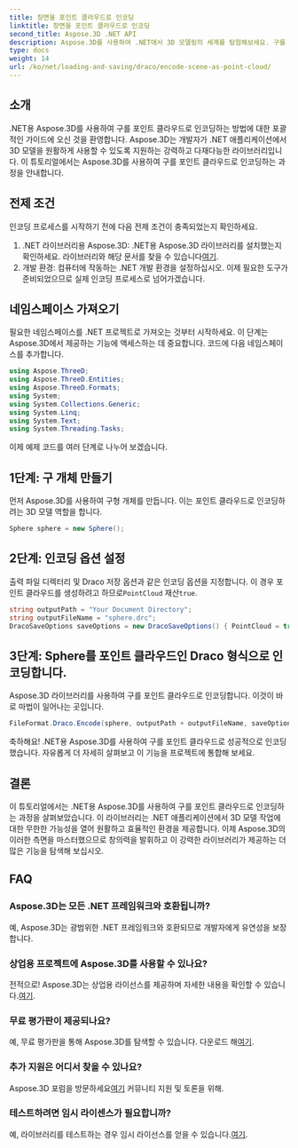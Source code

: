 ```yaml
---
title: 장면을 포인트 클라우드로 인코딩
linktitle: 장면을 포인트 클라우드로 인코딩
second_title: Aspose.3D .NET API
description: Aspose.3D를 사용하여 .NET에서 3D 모델링의 세계를 탐험해보세요. 구를 포인트 클라우드로 쉽게 인코딩하는 방법을 알아보세요. 지금 창의력을 발휘해보세요!
type: docs
weight: 14
url: /ko/net/loading-and-saving/draco/encode-scene-as-point-cloud/
---
```

## 소개
.NET용 Aspose.3D를 사용하여 구를 포인트 클라우드로 인코딩하는 방법에 대한 포괄적인 가이드에 오신 것을 환영합니다. Aspose.3D는 개발자가 .NET 애플리케이션에서 3D 모델을 원활하게 사용할 수 있도록 지원하는 강력하고 다재다능한 라이브러리입니다. 이 튜토리얼에서는 Aspose.3D를 사용하여 구를 포인트 클라우드로 인코딩하는 과정을 안내합니다.
## 전제 조건
인코딩 프로세스를 시작하기 전에 다음 전제 조건이 충족되었는지 확인하세요.
1. .NET 라이브러리용 Aspose.3D: .NET용 Aspose.3D 라이브러리를 설치했는지 확인하세요. 라이브러리와 해당 문서를 찾을 수 있습니다[여기](https://reference.aspose.com/3d/net/).
2. 개발 환경: 컴퓨터에 작동하는 .NET 개발 환경을 설정하십시오.
이제 필요한 도구가 준비되었으므로 실제 인코딩 프로세스로 넘어가겠습니다.
## 네임스페이스 가져오기
필요한 네임스페이스를 .NET 프로젝트로 가져오는 것부터 시작하세요. 이 단계는 Aspose.3D에서 제공하는 기능에 액세스하는 데 중요합니다. 코드에 다음 네임스페이스를 추가합니다.
```csharp
using Aspose.ThreeD;
using Aspose.ThreeD.Entities;
using Aspose.ThreeD.Formats;
using System;
using System.Collections.Generic;
using System.Linq;
using System.Text;
using System.Threading.Tasks;
```
이제 예제 코드를 여러 단계로 나누어 보겠습니다.
## 1단계: 구 개체 만들기
먼저 Aspose.3D를 사용하여 구형 개체를 만듭니다. 이는 포인트 클라우드로 인코딩하려는 3D 모델 역할을 합니다.
```csharp
Sphere sphere = new Sphere();
```
## 2단계: 인코딩 옵션 설정
 출력 파일 디렉터리 및 Draco 저장 옵션과 같은 인코딩 옵션을 지정합니다. 이 경우 포인트 클라우드를 생성하려고 하므로`PointCloud` 재산`true`.
```csharp
string outputPath = "Your Document Directory";
string outputFileName = "sphere.drc";
DracoSaveOptions saveOptions = new DracoSaveOptions() { PointCloud = true };
```
## 3단계: Sphere를 포인트 클라우드인 Draco 형식으로 인코딩합니다.
Aspose.3D 라이브러리를 사용하여 구를 포인트 클라우드로 인코딩합니다. 이것이 바로 마법이 일어나는 곳입니다.
```csharp
FileFormat.Draco.Encode(sphere, outputPath + outputFileName, saveOptions);
```
축하해요! .NET용 Aspose.3D를 사용하여 구를 포인트 클라우드로 성공적으로 인코딩했습니다.
자유롭게 더 자세히 살펴보고 이 기능을 프로젝트에 통합해 보세요.
## 결론
이 튜토리얼에서는 .NET용 Aspose.3D를 사용하여 구를 포인트 클라우드로 인코딩하는 과정을 살펴보았습니다. 이 라이브러리는 .NET 애플리케이션에서 3D 모델 작업에 대한 무한한 가능성을 열어 원활하고 효율적인 환경을 제공합니다.
이제 Aspose.3D의 이러한 측면을 마스터했으므로 창의력을 발휘하고 이 강력한 라이브러리가 제공하는 더 많은 기능을 탐색해 보십시오.
## FAQ
### Aspose.3D는 모든 .NET 프레임워크와 호환됩니까?
예, Aspose.3D는 광범위한 .NET 프레임워크와 호환되므로 개발자에게 유연성을 보장합니다.
### 상업용 프로젝트에 Aspose.3D를 사용할 수 있나요?
 전적으로! Aspose.3D는 상업용 라이선스를 제공하며 자세한 내용을 확인할 수 있습니다.[여기](https://purchase.aspose.com/buy).
### 무료 평가판이 제공되나요?
예, 무료 평가판을 통해 Aspose.3D를 탐색할 수 있습니다. 다운로드 해[여기](https://releases.aspose.com/).
### 추가 지원은 어디서 찾을 수 있나요?
 Aspose.3D 포럼을 방문하세요[여기](https://forum.aspose.com/c/3d/18) 커뮤니티 지원 및 토론을 위해.
### 테스트하려면 임시 라이센스가 필요합니까?
 예, 라이브러리를 테스트하는 경우 임시 라이선스를 얻을 수 있습니다.[여기](https://purchase.aspose.com/temporary-license/).
